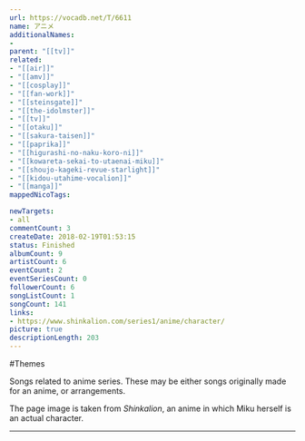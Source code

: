 ```yaml
---
url: https://vocadb.net/T/6611
name: アニメ
additionalNames: 
- 
parent: "[[tv]]"
related:
- "[[air]]"
- "[[amv]]"
- "[[cosplay]]"
- "[[fan-work]]"
- "[[steinsgate]]"
- "[[the-idolmster]]"
- "[[tv]]"
- "[[otaku]]"
- "[[sakura-taisen]]"
- "[[paprika]]"
- "[[higurashi-no-naku-koro-ni]]"
- "[[kowareta-sekai-to-utaenai-miku]]"
- "[[shoujo-kageki-revue-starlight]]"
- "[[kidou-utahime-vocalion]]"
- "[[manga]]"
mappedNicoTags:

newTargets:
- all
commentCount: 3
createDate: 2018-02-19T01:53:15
status: Finished
albumCount: 9
artistCount: 6
eventCount: 2
eventSeriesCount: 0
followerCount: 6
songListCount: 1
songCount: 141
links: 
- https://www.shinkalion.com/series1/anime/character/
picture: true
descriptionLength: 203
---
```


#Themes

Songs related to anime series. These may be either songs originally made for an anime, or arrangements. 

The page image is taken from *Shinkalion*, an anime in which Miku herself is an actual character.

---

